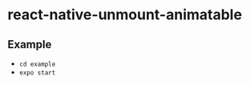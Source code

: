react-native-unmount-animatable
===============================

## Example

* `cd example`
* `expo start`
